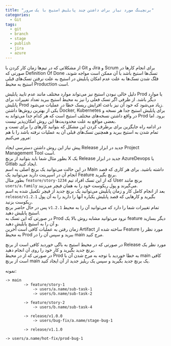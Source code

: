 ```yaml
---
title: "برنچینگ مورد نیاز برای داشتن چند پابلیش استیج با یک سرور"
categories:
  - Git
tags:
  - git
  - branch
  - stage
  - publish
  - jira
  - azure
---
```


از مشکلاتی که در تیم‌ها زمان کار کردن با Git و Jira و Scrum برای انجام کارها در صورتی که Definition Of Done تسک‌ها استیج باشد با آن ممکن است مواجه شوند، فلگ شدن تسک‌ها به علت عدم امکان پابلیش در استیج به علت نرفتن تسک‌های قبلی استیج به محیط Production است.  

دلیل خالی نبودن استیج نیز می‌تواند موارد مختلف مانند عدم تایید پابلیش Prod یا موارد دیگر باشد. از طرفی اگر تسک فعلی را نیز به محیط استیج ببرید تعداد تغییرات برای پابلیش Prod زیاد می‌شود که خود آن نیز باعث افزایش ریسک خطا در عملیات می‌شود.  
یکی از بهترین روش‌ها داشتن Docker, Kubernetes برای پابلیش استیج جدا هر نسخه و در واقع داشتن نسخه‌های مختلف استیج است که هر کدام جدا می‌تواند به Prod برود. اما بعضی مواقع به علت محدودیت‌ها این روش امکان‌پذیر نیست.  
در ادامه راه جایگزین برای برطرف کردن این مشکل که بتوانید کارهای را برای تست و تمام شدن به استیج ببرید و همچنین تسک‌های قبلی آن به عملیات نرفته باشد را با هم مرور می‌کنیم:  

پیش نیاز این روش داشتن دسترسی ایجاد Release جدید در ابزار Project Management Tool است.  
بطور مثال شما باید بتوانید از برنچ X یک Release جدید در ابزار AzureDevops یا Gitlab ایجاد کنید.  
در این حالت می‌توانید یک برنچ اصلی به اسم Main داشته باشید. برای هر کاری که قصد انجام آن در اسپرینت دارید می‌توانید یک Feature برنچ بگیرید.  
بطور مثال `feature/story-1234` که از این تسک افراد تیم User برنچ مانند `users/a.family` می‌گیرند و پول ریکوست خود را به همان فیچر می‌زنند.  
بعد از انجام کامل کار و زمان پابلیش می‌توانید یک برنچ جدید از فیچر تکمیل شده به اسم `release/v1.2.1` بگیرید و کارهایی که قصد پابلیش یکباره آنها را دارید را به آن پول ریکوست بزنید.  
پس در حال حاضر برنچ `v1.2.1` تمام تغییرات شما را دارد که می‌توانید آن را به محیط استیج پابلیش دهید.  
در صورتی که این تسک به Prod نرود می‌توانید مشابه روش بالا یک feature دیگر بسازید و آن را به استیچ پابلیش دهید.  
زمان رفتن به عملیات کافی است آخرین Artifact ساخته شده از Feature مورد نظر را به محیط Prod ببرید و سپس آن را در main مرج کنید.  

در صورتی که در محیط استیج به باگی خوردید کافی است از برنچ Release مورد نظر یک برنچ جدید بگیرید و کار خود را روی آن انجام دهید.  
در صورتی که از در محیط Prod به خطا خوردید با توجه به مرج شدن آن با main کافی است از برنچ main یک برنچ جدید بگیرید و سپس یک ریلیز جدید از آن ایجاد کنید.  

نمونه:  

```
-> main
        -> feature/story-1
            -> users/a.name/sub-task-1
            -> users/b.name/sub-task-2
        
        -> feature/story-2
            -> users/b.name/sub-task-4
        
        -> release/v1.0.0
            -> users/bug-fix/a.name/stage-bug-1

        -> release/v1.1.0

-> users/a.name/hot-fix/prod-bug-1
```
